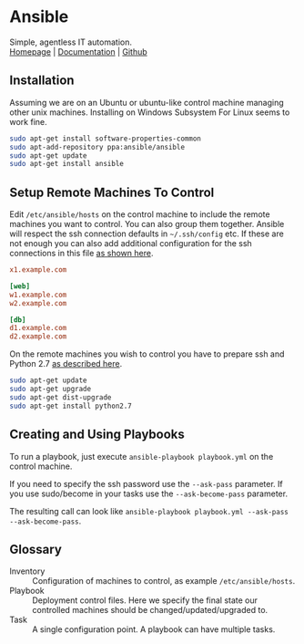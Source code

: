 # Ansible
Simple, agentless IT automation.
<br/>
[Homepage](//www.ansible.com/) |
[Documentation](//docs.ansible.com/) |
[Github](//github.com/ansible/ansible)

## Installation
Assuming we are on an Ubuntu or ubuntu-like control machine managing other unix machines.
Installing on Windows Subsystem For Linux seems to work fine.

``` bash
sudo apt-get install software-properties-common
sudo apt-add-repository ppa:ansible/ansible
sudo apt-get update
sudo apt-get install ansible
```

## Setup Remote Machines To Control
Edit `/etc/ansible/hosts` on the control machine to include the remote machines you want to control.
You can also group them together.
Ansible will respect the ssh connection defaults in `~/.ssh/config` etc.
If these are not enough you can also add additional configuration for the ssh connections in this file [as shown here](//docs.ansible.com/ansible/intro_inventory.html).
``` ini
x1.example.com

[web]
w1.example.com
w2.example.com

[db]
d1.example.com
d2.example.com
```
On the remote machines you wish to control you have to prepare ssh and Python 2.7 [as described here](//docs.ansible.com/ansible/latest/intro_installation.html#managed-node-requirements).
``` bash
sudo apt-get update
sudo apt-get upgrade
sudo apt-get dist-upgrade
sudo apt-get install python2.7
```
 
## Creating and Using Playbooks
To run a playbook, just execute `ansible-playbook playbook.yml` on the control machine.

If you need to specify the ssh password use the `--ask-pass` parameter.
If you use sudo/become in your tasks use the `--ask-become-pass` parameter.

The resulting call can look like `ansible-playbook playbook.yml --ask-pass --ask-become-pass`.
 
## Glossary
<dl>
 <dt>Inventory</dt>
 <dd>Configuration of machines to control, as example <code>/etc/ansible/hosts</code>.</dd>

 <dt>Playbook</dt>
 <dd>Deployment control files. Here we specify the final state our controlled machines should be changed/updated/upgraded to.</dd>
  
 <dt>Task</dt>
 <dd>A single configuration point. A playbook can have multiple tasks.</dd>
</dl>

